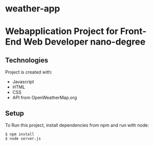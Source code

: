 # weather-app
 # Webapplication Project for Front-End Web Developer nano-degree

## Technologies
Project is created with:
 * Javascript
 * HTML
 * CSS
 * API from OpenWeatherMap.org

 ## Setup
 To Run this project, install dependencies from npm and run with node:
 ```
 $ npm install
 $ node server.js
 ```




